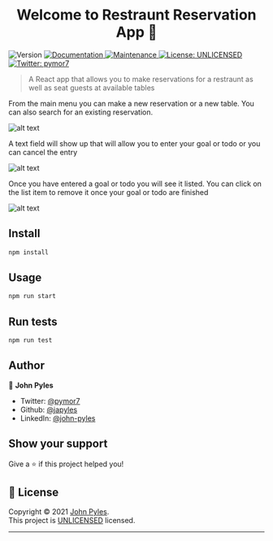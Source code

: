 <h1 align="center">Welcome to Restraunt Reservation App 👋</h1>
<p>
  <img alt="Version" src="https://img.shields.io/badge/version-1.0.0-blue.svg?cacheSeconds=2592000" />
  <a href="https://github.com/Thinkful-Ed/starter-restaurant-reservation#readme" target="_blank">
    <img alt="Documentation" src="https://img.shields.io/badge/documentation-yes-brightgreen.svg" />
  </a>
  <a href="https://github.com/Thinkful-Ed/starter-restaurant-reservation/graphs/commit-activity" target="_blank">
    <img alt="Maintenance" src="https://img.shields.io/badge/Maintained%3F-yes-green.svg" />
  </a>
  <a href="https://github.com/Thinkful-Ed/starter-restaurant-reservation/blob/master/LICENSE" target="_blank">
    <img alt="License: UNLICENSED" src="https://img.shields.io/github/license/japyles/Restraunt Reservation App" />
  </a>
  <a href="https://twitter.com/pymor7" target="_blank">
    <img alt="Twitter: pymor7" src="https://img.shields.io/twitter/follow/pymor7.svg?style=social" />
  </a>
</p>

> A React app that allows you to make reservations for a restraunt as well as seat guests at available tables

From the main menu you can make a new reservation or a new table. You can also search for an existing reservation. 

![alt text](https://github.com/japyles/react-restraunt-reservation-app/blob/main/assets/dashboardWithMainMenu.png?raw=true)


A text field will show up that will allow you to enter your goal or todo or you can cancel the entry

![alt text](https://github.com/japyles/react-restraunt-reservation-app/blob/main/assets/showingReservation.png?raw=true)


Once you have entered a goal or todo you will see it listed. You can click on the list item to remove it once your goal or todo are finished

![alt text](https://github.com/japyles/react-restraunt-reservation-app/blob/main/assets/resWithTableList.png?raw=true)

## Install

```sh
npm install
```

## Usage

```sh
npm run start
```

## Run tests

```sh
npm run test
```

## Author

👤 **John Pyles**

* Twitter: [@pymor7](https://twitter.com/pymor7)
* Github: [@japyles](https://github.com/japyles)
* LinkedIn: [@john-pyles](https://linkedin.com/in/john-pyles)

## Show your support

Give a ⭐️ if this project helped you!

## 📝 License

Copyright © 2021 [John Pyles](https://github.com/japyles).<br />
This project is [UNLICENSED](https://github.com/Thinkful-Ed/starter-restaurant-reservation/blob/master/LICENSE) licensed.

***
